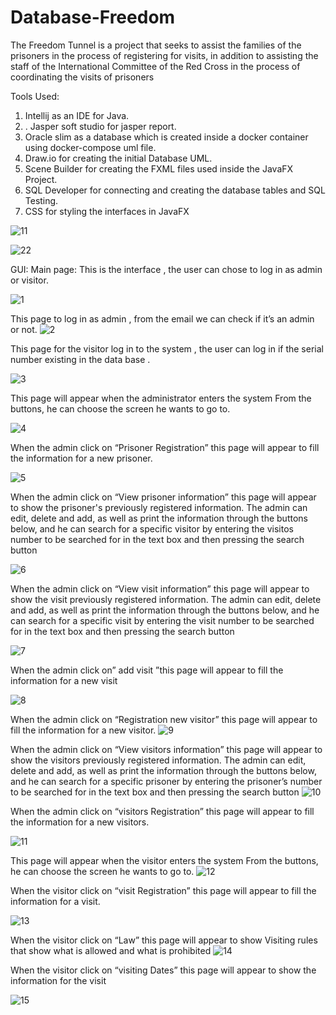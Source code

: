# Database-Freedom

The Freedom Tunnel is a project that seeks to assist the families of the prisoners in the process of registering for visits, in addition to assisting the staff of the International Committee of the Red Cross in the process of coordinating the visits of prisoners

Tools Used:
1.	Intellij as an IDE for Java. 
2.	. Jasper soft studio for jasper report.
3. Oracle slim as a database which is created inside 
a docker container using docker-compose uml file. 
4. Draw.io for creating the initial Database UML. 
5. Scene Builder for creating the FXML files used inside the 
JavaFX Project. 
6. SQL Developer for connecting and creating the database 
tables and SQL Testing. 
7. CSS for styling the interfaces in JavaFX


![11](https://user-images.githubusercontent.com/107058107/232077925-23a559c8-5656-4991-8345-fecfec6df160.png)

![22](https://user-images.githubusercontent.com/107058107/232077935-e16c530c-ea58-4a36-a3a7-37f5bed3a651.png)


GUI: 
Main page:
This is the interface , the user can chose to log in as admin or visitor.

![1](https://user-images.githubusercontent.com/107058107/232079282-9775c8bd-9f3e-4b5b-bc13-e9d9c2dee6a4.png)


This page to log in as admin , from the email we can check if it’s an admin or not. 
![2](https://user-images.githubusercontent.com/107058107/232079299-4656d044-51b5-4593-b28c-aada50c94aff.png)



This page for the visitor log in to the system , the user can log in if the serial number existing in the data base .

![3](https://user-images.githubusercontent.com/107058107/232079307-23f8ec62-d8ec-4079-98d2-641b9fc309d1.png)


This page will appear when the administrator enters the system From the buttons, he can choose the screen he wants to go to. 

![4](https://user-images.githubusercontent.com/107058107/232079320-101fc805-a699-4fbc-b805-cf89aeebac37.png)


When the admin click on “Prisoner Registration” this page will appear  to fill the information for a new prisoner.

![5](https://user-images.githubusercontent.com/107058107/232079338-c1d9908e-c998-4695-9677-b04c595f1179.png)



When the admin click on “View prisoner information” this page will appear  to show the prisoner's previously registered information.
 The admin  can edit, delete and add, as well as print the information through the buttons below, and he can search for a specific visitor by entering the visitos number to be searched for in the text box and then pressing the search button

![6](https://user-images.githubusercontent.com/107058107/232079341-ede31179-5b27-40b2-9eee-42d5a56572c3.png)




When the admin click on “View visit information” this page will appear  to show the visit previously registered information.
 The admin  can edit, delete and add, as well as print the information through the buttons below, and he can search for a specific visit by entering the visit number to be searched for in the text box and then pressing the search button

![7](https://user-images.githubusercontent.com/107058107/232079352-70f8133f-ebd4-4fe2-9b32-c4a4c2679156.png)




When the admin click on” add visit ”this page will appear  to fill the information for a new visit 

![8](https://user-images.githubusercontent.com/107058107/232079358-1033235b-4247-489c-9c04-8ba3c6f763b7.png)



When the admin click on “Registration new visitor” this page will appear  to fill the information for a new visitor.
![9](https://user-images.githubusercontent.com/107058107/232079374-07fb1634-691e-476d-8d26-e38462f69b89.png)




When the admin click on “View visitors information” this page will appear  to show the visitors previously registered information.
 The admin  can edit, delete and add, as well as print the information through the buttons below, and he can search for a specific prisoner by entering the prisoner’s number to be searched for in the text box and then pressing the search button
![10](https://user-images.githubusercontent.com/107058107/232079400-1057bbdd-d66a-44c6-acb7-326b77e87efa.png)




When the admin click on “visitors Registration” this page will appear  to fill the information for a new visitors.

![11](https://user-images.githubusercontent.com/107058107/232079413-e313ccf5-db09-41b7-a2a2-42c4f4de0680.png)



This page will appear when the visitor enters the system From the buttons, he can choose the screen he wants to go to.
![12](https://user-images.githubusercontent.com/107058107/232079551-82c5e1c9-f810-4a7f-84d9-d9b6df712ff9.png)




When the visitor click on “visit Registration” this page will appear  to fill the information for a visit.

![13](https://user-images.githubusercontent.com/107058107/232079566-42cb4662-74b5-4e41-8b13-bf412aec815e.png)


When the visitor click on “Law” this page will appear  to show  Visiting rules that show what is allowed and what is prohibited
![14](https://user-images.githubusercontent.com/107058107/232079584-1b95ac21-ed15-4e1c-8337-9ab72879a02d.png)




When the visitor click on “visiting Dates” this page will appear  to show the information for the visit




![15](https://user-images.githubusercontent.com/107058107/232079596-45f8c507-cb7f-4e3a-8399-6273d18093b4.png)


